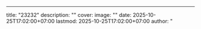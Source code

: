 ---
title: "23232" 
description: ""
cover:
  image: ""
date: 2025-10-25T17:02:00+07:00
lastmod: 2025-10-25T17:02:00+07:00
author: "